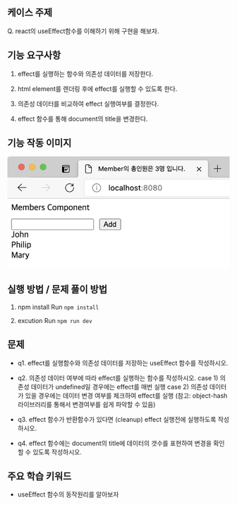 ## 케이스 주제

Q. react의 useEffect함수를 이해하기 위해 구현을 해보자.


## 기능 요구사항

1. effect를 실행하는 함수와 의존성 데이터를 저장한다.


2. html element를 렌더링 후에 effect를 실행할 수 있도록 한다.


3. 의존성 데이터를 비교하여 effect 실행여부를 결정한다.


4. effect 함수를 통해 document의 title을 변경한다.


## 기능 작동 이미지
![example_image](./src/solution/presenter/assets/examples.png)


## 실행 방법 / 문제 풀이 방법
1. npm install
Run `npm install`

2. excution
Run `npm run dev`


## 문제
- q1. effect를 실행함수와 의존성 데이터를 저장하는 useEffect 함수를 작성하시오.

- q2. 의존성 데이터 여부에 따라 effect를 실행하는 함수를 작성하시오.
  case 1) 의존성 데이터가 undefined일 경우에는 effect를 매번 실행
  case 2) 의존성 데이터가 있을 경우에는 데이터 변경 여부를 체크하여 effect를 실행 
  (참고: object-hash라이브러리를 통해서 변경여부를 쉽게 파악할 수 있음)

- q3. effect 함수가 반환함수가 있다면 (cleanup) effect 실행전에 실행하도록 작성하시오.

- q4. effect 함수에는 document의 title에 데이터의 갯수를 표현하여 변경을 확인할 수 있도록 작성하시오.


## 주요 학습 키워드
- useEffect 함수의 동작원리를 알아보자
